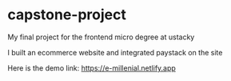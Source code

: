 # capstone-project

My final project for the frontend micro degree at ustacky

I built an ecommerce website and integrated paystack on the site

Here is the demo link:
https://e-millenial.netlify.app
